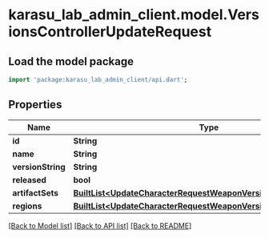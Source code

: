 # karasu_lab_admin_client.model.VersionsControllerUpdateRequest

## Load the model package
```dart
import 'package:karasu_lab_admin_client/api.dart';
```

## Properties
Name | Type | Description | Notes
------------ | ------------- | ------------- | -------------
**id** | **String** |  | 
**name** | **String** |  | 
**versionString** | **String** |  | 
**released** | **bool** |  | 
**artifactSets** | [**BuiltList&lt;UpdateCharacterRequestWeaponVersionArtifactSetsInner&gt;**](UpdateCharacterRequestWeaponVersionArtifactSetsInner.md) |  | [optional] 
**regions** | [**BuiltList&lt;UpdateCharacterRequestWeaponVersionRegionsInner&gt;**](UpdateCharacterRequestWeaponVersionRegionsInner.md) |  | [optional] 

[[Back to Model list]](../README.md#documentation-for-models) [[Back to API list]](../README.md#documentation-for-api-endpoints) [[Back to README]](../README.md)


